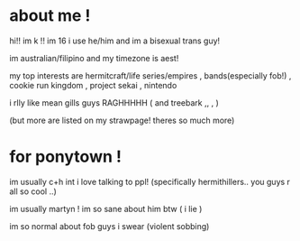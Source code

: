 # about me !
<p> hi!! im k !! im 16 i use he/him and im a bisexual trans guy! </p>
</p> im australian/filipino and my timezone is aest! </p>
<p> my top interests are hermitcraft/life series/empires , bands(especially fob!) , cookie run kingdom , project sekai , nintendo </p>
<p> i rlly like mean gills guys RAGHHHHH ( and treebark ,, , )</p>
<p> (but more are listed on my strawpage! theres so much more) </p>

# for ponytown !
<p> im usually c+h int i love talking to ppl! (specifically hermithillers.. you guys r all so cool ..) </p>
<p> im usually martyn ! im so sane about him btw ( i lie )</p>

<p> im so normal about fob guys i swear (violent sobbing)</p>
